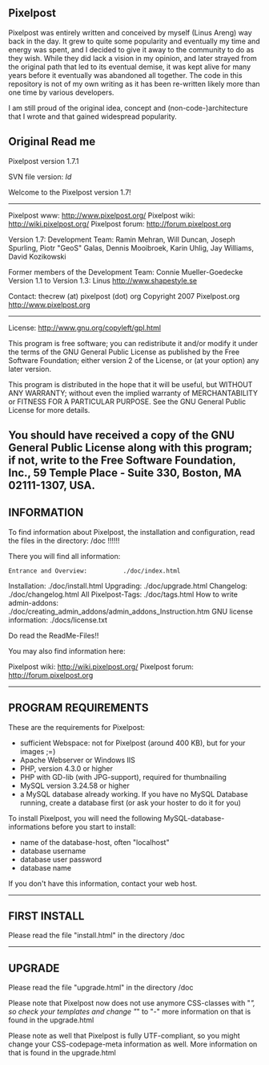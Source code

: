## Pixelpost
Pixelpost was entirely written and conceived by myself (Linus Areng) way back in the day. It grew to quite some popularity and eventually my time and energy was spent, and I decided to give it away to the community to do as they wish.
While they did lack a vision in my opinion, and later strayed from the original path that led to its eventual demise, it was kept alive for many years before it eventually was abandoned all together. The code in this repository is not of my own writing as it has been re-written likely more than one time by various developers.

I am still proud of the original idea, concept and (non-code-)architecture that I wrote and that gained widespread popularity.

## Original Read me
Pixelpost version 1.7.1

SVN file version:
$Id$

Welcome to the Pixelpost version 1.7!

-------------------------------------------------------------------------
Pixelpost www:  	http://www.pixelpost.org/
Pixelpost wiki: 	http://wiki.pixelpost.org/ 
Pixelpost forum: 	http://forum.pixelpost.org

Version 1.7:
Development Team:
Ramin Mehran, Will Duncan, Joseph Spurling,
Piotr "GeoS" Galas, Dennis Mooibroek, Karin Uhlig, Jay Williams, David Kozikowski

Former members of the Development Team:
Connie Mueller-Goedecke
Version 1.1 to Version 1.3: Linus <http://www.shapestyle.se>

Contact: thecrew (at) pixelpost (dot) org
Copyright 2007 Pixelpost.org <http://www.pixelpost.org>

-------------------------------------------------------------------------
License: http://www.gnu.org/copyleft/gpl.html

This program is free software; you can redistribute it and/or
modify it under the terms of the GNU General Public License
as published by the Free Software Foundation; either version 2
of the License, or (at your option) any later version.

This program is distributed in the hope that it will be useful,
but WITHOUT ANY WARRANTY; without even the implied warranty of
MERCHANTABILITY or FITNESS FOR A PARTICULAR PURPOSE. See the
GNU General Public License for more details.

You should have received a copy of the GNU General Public License
along with this program; if not, write to the Free Software
Foundation, Inc., 59 Temple Place - Suite 330, Boston, MA 02111-1307, USA.
-------------------------------------------------------------------------
INFORMATION
-------------------------------------------------------------------------
To find information about Pixelpost, the installation and
configuration, read the files in the directory: /doc !!!!!!

There you will find all information:

	Entrance and Overview: 			./doc/index.html
  Installation: 							./doc/install.html
  Upgrading:   								./doc/upgrade.html
	Changelog:      						./doc/changelog.html
	All Pixelpost-Tags: 				./doc/tags.html
	How to write admin-addons:  ./doc/creating_admin_addons/admin_addons_Instruction.htm
	GNU license information: 		./docs/license.txt

Do read the ReadMe-Files!!  

You may also find information here: 

Pixelpost wiki: 	http://wiki.pixelpost.org/ 
Pixelpost forum: 	http://forum.pixelpost.org

-------------------------------------------------------------------------
PROGRAM REQUIREMENTS
-------------------------------------------------------------------------

These are the requirements for Pixelpost:
- sufficient Webspace: not for Pixelpost (around 400 KB), but for your images ;=)
- Apache Webserver or Windows IIS
- PHP, version 4.3.0 or higher
- PHP with GD-lib (with JPG-support), required for thumbnailing
- MySQL version 3.24.58 or higher
- a MySQL database already working. If you have no MySQL Database running, create
  a database first (or ask your hoster to do it for you)

To install Pixelpost, you will need  the following MySQL-database-informations
before you start to install:

- name of the database-host, often "localhost"
- database username
- database user password
- database name

If you don't have this information, contact your web host.

-------------------------------------------------------------------------
FIRST INSTALL
-------------------------------------------------------------------------

Please read the file "install.html" in the directory /doc

-------------------------------------------------------------------------
UPGRADE
-------------------------------------------------------------------------

Please read the file "upgrade.html" in the directory /doc

Please note that Pixelpost now does not use anymore CSS-classes with "_",
so check your templates and change "_" to "-"
more information on that is found in the upgrade.html

Please note as well that Pixelpost is fully UTF-compliant, so you might change
your CSS-codepage-meta information as well.
More information on that is found in the upgrade.html
